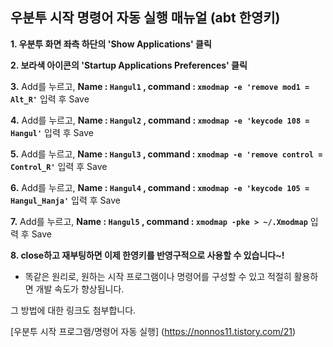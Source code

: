 ## 우분투 시작 명령어 자동 실행 매뉴얼 (abt 한영키)

  __1. 우분투 화면 좌측 하단의 'Show Applications' 클릭__
  
  __2. 보라색 아이콘의 'Startup Applications Preferences' 클릭__
  
  __3.__ Add를 누르고, __Name : `Hangul1` , command : `xmodmap -e 'remove mod1 = Alt_R'`__ 입력 후 Save
  
  __4.__ Add를 누르고, __Name : `Hangul2` , command : `xmodmap -e 'keycode 108 = Hangul'`__ 입력 후 Save
  
  __5.__ Add를 누르고, __Name : `Hangul3` , command : `xmodmap -e 'remove control = Control_R'`__ 입력 후 Save
  
  __6.__ Add를 누르고, __Name : `Hangul4` , command : `xmodmap -e 'keycode 105 = Hangul_Hanja'`__ 입력 후 Save
  
  __7.__ Add를 누르고, __Name : `Hangul5` , command : `xmodmap -pke > ~/.Xmodmap`__ 입력 후 Save
  
  __8. close하고 재부팅하면 이제 한영키를 반영구적으로 사용할 수 있습니다~!__
  
  * 똑같은 원리로, 원하는 시작 프로그램이나 명령어를 구성할 수 있고 적절히 활용하면 개발 속도가 향상됩니다.
  
  그 방법에 대한 링크도 첨부합니다.
  
  [우분투 시작 프로그램/명령어 자동 실행] (https://nonnos11.tistory.com/21)
